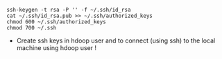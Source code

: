 ```
ssh-keygen -t rsa -P '' -f ~/.ssh/id_rsa
cat ~/.ssh/id_rsa.pub >> ~/.ssh/authorized_keys
chmod 600 ~/.ssh/authorized_keys
chmod 700 ~/.ssh
```

-   Create ssh keys in hdoop user and to connect (using ssh) to the local machine using hdoop user !